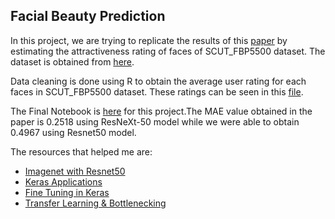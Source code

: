 ## Facial Beauty Prediction

In this project, we are trying to replicate the results of this [paper](https://github.com/abishekarun/Facial-Beauty-Prediction/blob/master/SCUT_FBP5500.pdf) by estimating the attractiveness rating of faces of SCUT_FBP5500 dataset. The dataset is obtained from [here](https://github.com/HCIILAB/SCUT-FBP5500-Database-Release). 

Data cleaning is done using R to obtain the average user rating for each faces in SCUT_FBP5500 dataset. These ratings can be seen in this [file](https://github.com/abishekarun/Facial-Beauty-Prediction/blob/master/Ratings_Data.csv).

The Final Notebook is [here](https://github.com/abishekarun/Facial-Beauty-Prediction/blob/master/Beauty_Prediction.ipynb) for this project.The MAE value obtained in the paper is 0.2518 using ResNeXt-50 model while we were able to obtain 0.4967 using Resnet50 model.

The resources that helped me are:

+ [Imagenet with Resnet50](https://www.pyimagesearch.com/2017/03/20/imagenet-vggnet-resnet-inception-xception-keras/)
+ [Keras Applications](https://keras.io/applications/)
+ [Fine Tuning in Keras](https://flyyufelix.github.io/2016/10/08/fine-tuning-in-keras-part2.html)
+ [Transfer Learning & Bottlenecking](https://medium.com/@galen.ballew/transferlearning-b65772083b47)